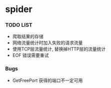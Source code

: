 # spider

### TODO LIST  

- 爬取结果的存储
- 网络流量统计时加入失败的请求流量
- 使用TCP层流量统计, 替换掉HTTP层的流量统计
- EOF 错误需要重试

### Bugs

- GetFreePort 获得的端口不一定可用
